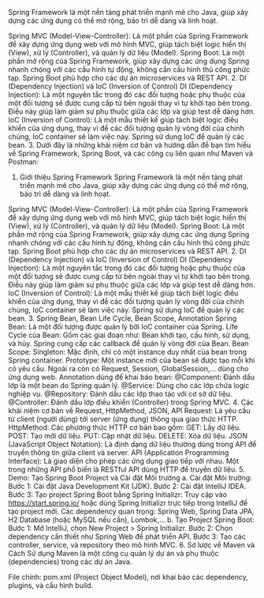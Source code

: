 Spring Framework là một nền tảng phát triển mạnh mẽ cho Java, giúp xây dựng các ứng dụng có thể mở rộng, bảo trì dễ dàng và linh hoạt.

Spring MVC (Model-View-Controller): Là một phần của Spring Framework để xây dựng ứng dụng web với mô hình MVC, giúp tách biệt logic hiển thị (View), xử lý (Controller), và quản lý dữ liệu (Model).
Spring Boot: Là một phần mở rộng của Spring Framework, giúp xây dựng các ứng dụng Spring nhanh chóng với các cấu hình tự động, không cần cấu hình thủ công phức tạp. Spring Boot phù hợp cho các dự án microservices và REST API.
2. DI (Dependency Injection) và IoC (Inversion of Control)
   DI (Dependency Injection): Là một nguyên tắc trong đó các đối tượng hoặc phụ thuộc của một đối tượng sẽ được cung cấp từ bên ngoài thay vì tự khởi tạo bên trong. Điều này giúp làm giảm sự phụ thuộc giữa các lớp và giúp test dễ dàng hơn.
   IoC (Inversion of Control): Là một mẫu thiết kế giúp tách biệt logic điều khiển của ứng dụng, thay vì để các đối tượng quản lý vòng đời của chính chúng, IoC container sẽ làm việc này. Spring sử dụng IoC để quản lý các bean.
3.
Dưới đây là những khái niệm cơ bản và hướng dẫn để bạn tìm hiểu về Spring Framework, Spring Boot, và các công cụ liên quan như Maven và Postman:

1. Giới thiệu Spring Framework
   Spring Framework là một nền tảng phát triển mạnh mẽ cho Java, giúp xây dựng các ứng dụng có thể mở rộng, bảo trì dễ dàng và linh hoạt.

Spring MVC (Model-View-Controller): Là một phần của Spring Framework để xây dựng ứng dụng web với mô hình MVC, giúp tách biệt logic hiển thị (View), xử lý (Controller), và quản lý dữ liệu (Model).
Spring Boot: Là một phần mở rộng của Spring Framework, giúp xây dựng các ứng dụng Spring nhanh chóng với các cấu hình tự động, không cần cấu hình thủ công phức tạp. Spring Boot phù hợp cho các dự án microservices và REST API.
2. DI (Dependency Injection) và IoC (Inversion of Control)
   DI (Dependency Injection): Là một nguyên tắc trong đó các đối tượng hoặc phụ thuộc của một đối tượng sẽ được cung cấp từ bên ngoài thay vì tự khởi tạo bên trong. Điều này giúp làm giảm sự phụ thuộc giữa các lớp và giúp test dễ dàng hơn.
   IoC (Inversion of Control): Là một mẫu thiết kế giúp tách biệt logic điều khiển của ứng dụng, thay vì để các đối tượng quản lý vòng đời của chính chúng, IoC container sẽ làm việc này. Spring sử dụng IoC để quản lý các bean.
3. Spring Bean, Bean Life Cycle, Bean Scope, Annotation
   Spring Bean: Là một đối tượng được quản lý bởi IoC container của Spring.
   Life Cycle của Bean: Gồm các giai đoạn như: Bean khởi tạo, cấu hình, sử dụng, và hủy. Spring cung cấp các callback để quản lý vòng đời của Bean.
   Bean Scope:
   Singleton: Mặc định, chỉ có một instance duy nhất của bean trong Spring container.
   Prototype: Một instance mới của bean sẽ được tạo mỗi khi có yêu cầu.
   Ngoài ra còn có Request, Session, GlobalSession,... dùng cho ứng dụng web.
   Annotation dùng để khai báo bean:
   @Component: Đánh dấu lớp là một bean do Spring quản lý.
   @Service: Dùng cho các lớp chứa logic nghiệp vụ.
   @Repository: Đánh dấu các lớp thao tác với cơ sở dữ liệu.
   @Controller: Đánh dấu lớp điều khiển (Controller) trong Spring MVC.
4. Các khái niệm cơ bản về Request, HttpMethod, JSON, API
   Request: Là yêu cầu từ client (người dùng) tới server (ứng dụng) thông qua giao thức HTTP.
   HttpMethod: Các phương thức HTTP cơ bản bao gồm:
   GET: Lấy dữ liệu.
   POST: Tạo mới dữ liệu.
   PUT: Cập nhật dữ liệu.
   DELETE: Xóa dữ liệu.
   JSON (JavaScript Object Notation): Là định dạng dữ liệu thường dùng trong API để truyền thông tin giữa client và server.
   API (Application Programming Interface): Là giao diện cho phép các ứng dụng giao tiếp với nhau. Một trong những API phổ biến là RESTful API dùng HTTP để truyền dữ liệu.
5. Demo: Tạo Spring Boot Project và Cài đặt Môi trường
   a. Cài đặt Môi trường:
   Bước 1: Cài đặt Java Development Kit (JDK).
   Bước 2: Cài đặt IntelliJ IDEA.
   Bước 3: Tạo project Spring Boot bằng Spring Initializr:
   Truy cập vào https://start.spring.io/ hoặc dùng Spring Initializr trực tiếp trong IntelliJ để tạo project mới.
   Các dependency quan trọng: Spring Web, Spring Data JPA, H2 Database (hoặc MySQL nếu cần), Lombok,...
   b. Tạo Project Spring Boot:
   Bước 1: Mở IntelliJ, chọn New Project > Spring Initializr.
   Bước 2: Chọn dependency cần thiết như Spring Web để phát triển API.
   Bước 3: Tạo các controller, service, và repository theo mô hình MVC.
6. Sơ lược về Maven và Cách Sử dụng
   Maven là một công cụ quản lý dự án và phụ thuộc (dependencies) trong các dự án Java.

File chính: pom.xml (Project Object Model), nơi khai báo các dependency, plugins, và cấu hình build.